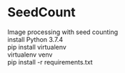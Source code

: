 # SeedCount<br>
Image processing with seed counting<br>
install Python 3.7.4<br>
pip install virtualenv<br>
virtualenv venv <br>
pip install -r requirements.txt<br>
